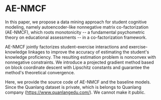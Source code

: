 # AE-NMCF
In this paper, we propose a data mining approach for student cognitive modeling, namely autoencoder-like nonnegative matrix co-factorization (AE-NMCF), which roots monotonicity -- a fundamental psychometric theory on educational assessments -- in a co-factorization framework.

AE-NMCF jointly factorizes student-exercise interactions and exercise-knowledge linkages to improve the accuracy of estimating the student's knowledge proficiency. The resulting estimation problem is nonconvex with nonnegative constraints. We introduce a projected gradient method based on block coordinate descent with Lipschitz constants and guarantee the method's theoretical convergence.

Here, we provide the source code of AE-NMCF and the baseline models. Since the Quanlang dataset is private, which is belongs to Quanlang company (https://www.quanlangedu.com/). We cannot make it public.
